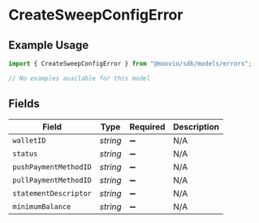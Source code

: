 # CreateSweepConfigError

## Example Usage

```typescript
import { CreateSweepConfigError } from "@moovio/sdk/models/errors";

// No examples available for this model
```

## Fields

| Field                 | Type                  | Required              | Description           |
| --------------------- | --------------------- | --------------------- | --------------------- |
| `walletID`            | *string*              | :heavy_minus_sign:    | N/A                   |
| `status`              | *string*              | :heavy_minus_sign:    | N/A                   |
| `pushPaymentMethodID` | *string*              | :heavy_minus_sign:    | N/A                   |
| `pullPaymentMethodID` | *string*              | :heavy_minus_sign:    | N/A                   |
| `statementDescriptor` | *string*              | :heavy_minus_sign:    | N/A                   |
| `minimumBalance`      | *string*              | :heavy_minus_sign:    | N/A                   |